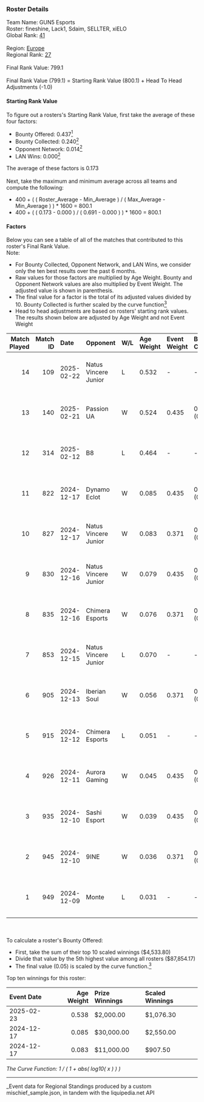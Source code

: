 ### Roster Details<br />
Team Name: GUN5 Esports<br />
Roster: fineshine, Lack1, Sdaim, SELLTER, xiELO<br />
Global Rank: [41](../../standings_global_2025_06_02.md)<br />
<br />
Region: [Europe]( ../../standings_europe_2025_06_02.md)<br />
Regional Rank: [27]( ../../standings_europe_2025_06_02.md)<br />
<br />
Final Rank Value:  799.1<br />
<br />
Final Rank Value (799.1) = Starting Rank Value (800.1) + Head To Head Adjustments (-1.0)<br />

#### Starting Rank Value<br />
To figure out a rosters's Starting Rank Value, first take the average of these four factors:<br />
- Bounty Offered: 0.437[<sup>1</sup>](#table2)
- Bounty Collected: 0.240[<sup>2</sup>](#table1)
- Opponent Network: 0.014[<sup>2</sup>](#table1)
- LAN Wins: 0.000[<sup>2</sup>](#table1)

The average of these factors is 0.173<br />
<br />
Next, take the maximum and minimum average across all teams and compute the following:<br />
- 400 + ( ( Roster_Average - Min_Average ) / ( Max_Average - Min_Average ) ) * 1600 = 800.1
- 400 + ( ( 0.173 - 0.000 ) / ( 0.691 - 0.000 ) ) * 1600 = 800.1


#### Factors<br />
Below you can see a table of all of the matches that contributed to this roster's Final Rank Value.<br />
Note:<br />

- For Bounty Collected, Opponent Network, and LAN Wins, we consider only the ten best results over the past 6 months.
- Raw values for those factors are multiplied by Age Weight. Bounty and Opponent Network values are also multiplied by Event Weight. The adjusted value is shown in parenthesis.
- The final value for a factor is the total of its adjusted values divided by 10. Bounty Collected is further scaled by the curve function[<sup>3</sup>](#curveFunction)
- Head to head adjustments are based on rosters' starting rank values. The results shown below are adjusted by Age Weight and not Event Weight
<span id="table1"></span><br />


| Match Played | Match ID | Date       | Opponent             | W/L | Age Weight | Event Weight | Bounty Collected | Opponent Network | LAN Wins  | H2H Adj. | Roster                                  |
| -: | -: | :- | :- | :- | :- | :- | :- | :- | :- | -: | :- |
|           14 |      109 | 2025-02-22 | Natus Vincere Junior | L   | 0.532      | -            | -                | -                | -         |    -8.22 | fineshine, Lack1, Sdaim, SELLTER, xiELO |
|           13 |      140 | 2025-02-21 | Passion UA           | W   | 0.524      | 0.435        | 0.011 (0.003)    | 0.239 (0.055)    | 0 (0.000) |     7.61 | fineshine, Lack1, Sdaim, SELLTER, xiELO |
|           12 |      314 | 2025-02-12 | B8                   | L   | 0.464      | -            | -                | -                | -         |    -4.32 | fineshine, Lack1, Sdaim, SELLTER, xiELO |
|           11 |      822 | 2024-12-17 | Dynamo Eclot         | W   | 0.085      | 0.435        | 0.033 (0.001)    | 0.280 (0.010)    | 0 (0.000) |     1.26 | fineshine, Sdaim, SELLTER, tN1R, xiELO  |
|           10 |      827 | 2024-12-17 | Natus Vincere Junior | W   | 0.083      | 0.371        | 0.040 (0.001)    | 0.494 (0.015)    | 0 (0.000) |     1.45 | easy, Sdaim, SELLTER, tN1R, xiELO       |
|            9 |      830 | 2024-12-16 | Natus Vincere Junior | W   | 0.079      | 0.435        | 0.040 (0.001)    | 0.494 (0.017)    | 0 (0.000) |     1.39 | fineshine, Sdaim, SELLTER, tN1R, xiELO  |
|            8 |      835 | 2024-12-16 | Chimera Esports      | W   | 0.076      | 0.371        | 0.004 (0.000)    | 0.058 (0.002)    | 0 (0.000) |     0.87 | easy, Sdaim, SELLTER, tN1R, xiELO       |
|            7 |      853 | 2024-12-15 | Natus Vincere Junior | L   | 0.070      | -            | -                | -                | -         |    -0.97 | easy, Sdaim, SELLTER, tN1R, xiELO       |
|            6 |      905 | 2024-12-13 | Iberian Soul         | W   | 0.056      | 0.371        | 0.000 (0.000)    | 0.567 (0.012)    | 0 (0.000) |     0.33 | easy, Sdaim, SELLTER, tN1R, xiELO       |
|            5 |      915 | 2024-12-12 | Chimera Esports      | L   | 0.051      | -            | -                | -                | -         |    -1.03 | easy, Sdaim, SELLTER, tN1R, xiELO       |
|            4 |      926 | 2024-12-11 | Aurora Gaming        | W   | 0.045      | 0.435        | 0.000 (0.000)    | 0.452 (0.009)    | 0 (0.000) |     0.25 | fineshine, Sdaim, SELLTER, tN1R, xiELO  |
|            3 |      935 | 2024-12-10 | Sashi Esport         | W   | 0.039      | 0.435        | 0.001 (0.000)    | 0.507 (0.009)    | 0 (0.000) |     0.50 | fineshine, Sdaim, SELLTER, tN1R, xiELO  |
|            2 |      945 | 2024-12-10 | 9INE                 | W   | 0.036      | 0.371        | 0.020 (0.000)    | 0.787 (0.010)    | 0 (0.000) |     0.54 | easy, Sdaim, SELLTER, tN1R, xiELO       |
|            1 |      949 | 2024-12-09 | Monte                | L   | 0.031      | -            | -                | -                | -         |    -0.64 | fineshine, Sdaim, SELLTER, tN1R, xiELO  |

<br />
<span id="table2"></span><br />
To calculate a roster's Bounty Offered:<br />

- First, take the sum of their top 10 scaled winnings ($4,533.80)
- Divide that value by the 5th highest value among all rosters ($87,854.17)
- The final value (0.05) is scaled by the curve function.[<sup>3</sup>](#curveFunction)

Top ten winnings for this roster:<br />

| Event Date | Age Weight | Prize Winnings | Scaled Winnings |
| :- | -: | :- | :- |
| 2025-02-23 |      0.538 | $2,000.00      | $1,076.30       |
| 2024-12-17 |      0.085 | $30,000.00     | $2,550.00       |
| 2024-12-17 |      0.083 | $11,000.00     | $907.50         |


<span id="curveFunction"></span>_The Curve Function: 1 / ( 1 + abs( log10( x ) ) )_<br />

---
_Event data for Regional Standings produced by a custom mischief_sample.json, in tandem with the liquipedia.net API<br />
